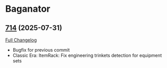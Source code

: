 # Baganator

## [714](https://github.com/Baganator/Baganator/tree/714) (2025-07-31)
[Full Changelog](https://github.com/Baganator/Baganator/compare/713...714) 

- Bugfix for previous commit  
- Classic Era: ItemRack: Fix engineering trinkets detection for equipment sets  
